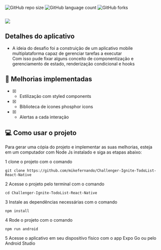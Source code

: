 ![GitHub repo size](https://img.shields.io/github/repo-size/MikeFernando/Challenger-Ignite-TodoList-React-Native)
![GitHub language count](https://img.shields.io/github/languages/count/MikeFernando/Challenger-Ignite-TodoList-React-Native)
![GitHub forks](https://img.shields.io/github/forks/MikeFernando/Challenger-Ignite-TodoList-React-Native)


<div
  style="width:100%; display:flex; align-items:center; gap:16px" 
>
</div>


![](https://i.imgur.com/YuWnD82.png)


## Detalhes do aplicativo

- A ideia do desafio foi a construição de um aplicativo mobile multiplataforma capaz de gerenciar tarefas a executar  
Com isso pude fixar alguns conceito de componentização e gerenciamento de estado, renderização condicional e hooks

## 🚀 Melhorias implementadas
- [x] - Estilização com styled components
- [x] - Biblioteca de icones phosphor icons
- [x] - Alertas a cada interação


## 💻 Como usar o projeto
Para gerar uma cópia do projeto e implementar as suas melhorias, esteja em um computador com Node Js instalado e siga as etapas abaixo:

1  clone o projeto com o comando 
```
git clone https://github.com/mikefernando/Challenger-Ignite-TodoList-React-Native
``` 
2  Acesse o projeto pelo terminal com o comando 
```
cd Challenger-Ignite-TodoList-React-Native
```  
3  Instale as dependências necessárias com o comando
```
npm install
```

4  Rode o projeto com o comando
```
npm run android
``` 
5  Acesse o aplicativo em seu dispositívo físico com o app Expo Go ou pelo Android Studio 

